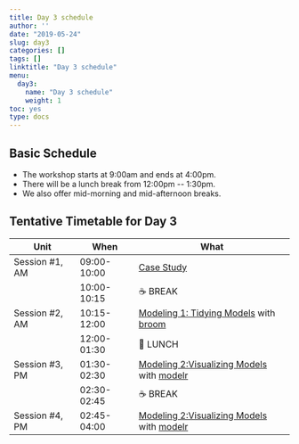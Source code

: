 ```yaml
---
title: Day 3 schedule
author: ''
date: "2019-05-24"
slug: day3
categories: []
tags: []
linktitle: "Day 3 schedule"
menu:
  day3:
    name: "Day 3 schedule"
    weight: 1
toc: yes
type: docs
---
```


## Basic Schedule

* The workshop starts at 9:00am and ends at 4:00pm.
* There will be a lunch break from 12:00pm -- 1:30pm.
* We also offer mid-morning and mid-afternoon breaks.

## Tentative Timetable for Day 3

| Unit           | When          | What                                                                      |
|----------------|---------------|---------------------------------------------------------------------------|
| Session #1, AM | 09:00-10:00   | [Case Study](study1)                                                      |
|                | 10:00-10:15   | :coffee: BREAK                                                            |
| Session #2, AM | 10:15-12:00   | [Modeling 1: Tidying Models](model) with [broom](https://broom.tidyverse.org)      |
|                | 12:00-01:30   | :fork_and_knife: LUNCH                                                    |
| Session #3, PM | 01:30-02:30   | [Modeling 2:Visualizing Models](model) with [modelr](https://modelr.tidyverse.org) |
|                | 02:30-02:45   | :coffee: BREAK                                                            |
| Session #4, PM | 02:45-04:00   | [Modeling 2:Visualizing Models](model) with [modelr](https://modelr.tidyverse.org) |
